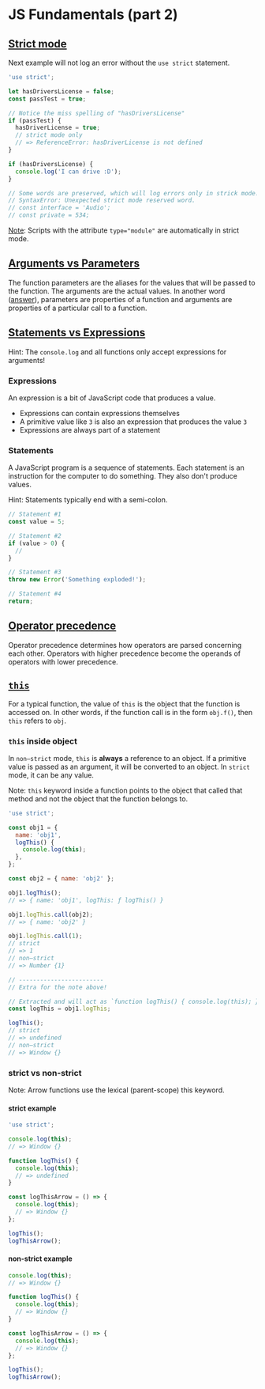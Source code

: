 # JS Fundamentals (part 2)

## [Strict mode](https://developer.mozilla.org/en-US/docs/Web/JavaScript/Reference/Strict_mode)

Next example will not log an error without the `use strict` statement.

```js
'use strict';

let hasDriversLicense = false;
const passTest = true;

// Notice the miss spelling of "hasDriversLicense"
if (passTest) {
  hasDriverLicense = true;
  // strict mode only
  // => ReferenceError: hasDriverLicense is not defined
}

if (hasDriversLicense) {
  console.log('I can drive :D');
}

// Some words are preserved, which will log errors only in strick mode.
// SyntaxError: Unexpected strict mode reserved word.
// const interface = 'Audio';
// const private = 534;
```

[Note](https://developer.mozilla.org/en-US/docs/Web/JavaScript/Reference/Strict_mode#strict_mode_for_modules): Scripts with the attribute `type="module"` are automatically in strict mode.

## [Arguments vs Parameters](https://stackoverflow.com/a/12874546)

The function parameters are the aliases for the values that will be passed to the function. The arguments are the actual values. In another word ([answer](https://stackoverflow.com/a/12874589)), parameters are properties of a function and arguments are properties of a particular call to a function.

## [Statements vs Expressions](https://www.joshwcomeau.com/javascript/statements-vs-expressions/)

Hint: The `console.log` and all functions only accept expressions for arguments!

### Expressions

An expression is a bit of JavaScript code that produces a value.

- Expressions can contain expressions themselves
- A primitive value like `3` is also an expression that produces the value `3`
- Expressions are always part of a statement

### Statements

A JavaScript program is a sequence of statements. Each statement is an instruction for the computer to do something. They also don't produce values.

Hint: Statements typically end with a semi-colon.

```js
// Statement #1
const value = 5;

// Statement #2
if (value > 0) {
  //
}

// Statement #3
throw new Error('Something exploded!');

// Statement #4
return;
```

## [Operator precedence](https://developer.mozilla.org/en-US/docs/Web/JavaScript/Reference/Operators/Operator_precedence)

Operator precedence determines how operators are parsed concerning each other. Operators with higher precedence become the operands of operators with lower precedence.

## [`this`](https://developer.mozilla.org/en-US/docs/Web/JavaScript/Reference/Operators/this)

For a typical function, the value of `this` is the object that the function is accessed on. In other words, if the function call is in the form `obj.f()`, then `this` refers to `obj`.

### `this` inside object

In `non–strict` mode, `this` is **always** a reference to an object. If a primitive value is passed as an argument, it will be converted to an object. In `strict` mode, it can be any value.

Note: `this` keyword inside a function points to the object that called that method and not the object that the function belongs to.

```js
'use strict';

const obj1 = {
  name: 'obj1',
  logThis() {
    console.log(this);
  },
};

const obj2 = { name: 'obj2' };

obj1.logThis();
// => { name: 'obj1', logThis: ƒ logThis() }

obj1.logThis.call(obj2);
// => { name: 'obj2' }

obj1.logThis.call(1);
// strict
// => 1
// non–strict
// => Number {1}

// ------------------------
// Extra for the note above!

// Extracted and will act as `function logThis() { console.log(this); }`!
const logThis = obj1.logThis;

logThis();
// strict
// => undefined
// non–strict
// => Window {}
```

### strict vs non-strict

Note: Arrow functions use the lexical (parent-scope) this keyword.

#### strict example

```js
'use strict';

console.log(this);
// => Window {}

function logThis() {
  console.log(this);
  // => undefined
}

const logThisArrow = () => {
  console.log(this);
  // => Window {}
};

logThis();
logThisArrow();
```

#### non-strict example

```js
console.log(this);
// => Window {}

function logThis() {
  console.log(this);
  // => Window {}
}

const logThisArrow = () => {
  console.log(this);
  // => Window {}
};

logThis();
logThisArrow();
```
